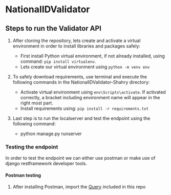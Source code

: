 # NationalIDValidator

## Steps to run the Validator API
1. After cloning the repository, lets create and activate a virtual environment in order to install libraries and packages safely:
   - First install Python virtual environment, if not already installed, using command: `pip install virtualenv`.
   - Lets create our virtual environment using `python -m venv env`  
3. To safely download requirements, use terminal and execute the following commands in the NationalIDValidator-Shahry directory:
   - Activate virtual environment using `env\Scripts\activate`. If activated correctly, a bracket including environment name will appear in the right most part.
   - Install requirements using: `pip install -r requirements.txt`

4. Last step is to run the localserver and test the endpoint using the following command:
   - python manage.py runserver


### Testing the endpoint
In order to test the endpoint we can either use postman or make use of django restframework developer tools.
#### Postman testing
1. After installing Postman, import the [Query](./q) included in this repo


